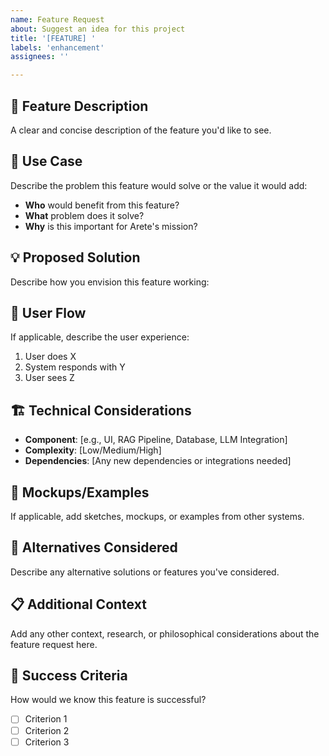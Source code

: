 ```yaml
---
name: Feature Request
about: Suggest an idea for this project
title: '[FEATURE] '
labels: 'enhancement'
assignees: ''

---
```


## 🚀 Feature Description
A clear and concise description of the feature you'd like to see.

## 🎯 Use Case
Describe the problem this feature would solve or the value it would add:
- **Who** would benefit from this feature?
- **What** problem does it solve?
- **Why** is this important for Arete's mission?

## 💡 Proposed Solution
Describe how you envision this feature working:

## 🔄 User Flow
If applicable, describe the user experience:
1. User does X
2. System responds with Y
3. User sees Z

## 🏗️ Technical Considerations
- **Component**: [e.g., UI, RAG Pipeline, Database, LLM Integration]
- **Complexity**: [Low/Medium/High]
- **Dependencies**: [Any new dependencies or integrations needed]

## 🎨 Mockups/Examples
If applicable, add sketches, mockups, or examples from other systems.

## 🔀 Alternatives Considered
Describe any alternative solutions or features you've considered.

## 📋 Additional Context
Add any other context, research, or philosophical considerations about the feature request here.

## 🎯 Success Criteria
How would we know this feature is successful?
- [ ] Criterion 1
- [ ] Criterion 2
- [ ] Criterion 3